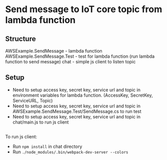 # Send message to IoT core topic from lambda function
## Structure
AWSExample.SendMessage - lambda function
AWSExample.SendMessage.Test - test for lambda function (run lambda function to send message)
chat - simple js client to listen topic
## Setup
* Need to setup access key, secret key, service url and topic in environment variables for lambda function. (AccessKey, SecretKey, ServiceURL, Topic)
* Need to setup access key, secret key, service url and topic in AWSExample.SendMessage.Test/SendMessage.cs to run test
* Need to setup access key, secret key, service url and topic in chat/main.js to run js client
##
To run js client:
* Run `npm install` in chat directory
* Run  `./node_modules/.bin/webpack-dev-server --colors`